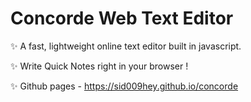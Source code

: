 # Concorde Web Text Editor
:sparkles: A fast, lightweight online text editor built in javascript.

:sparkles: Write Quick Notes right in your browser !

:sparkles: Github pages - https://sid009hey.github.io/concorde
